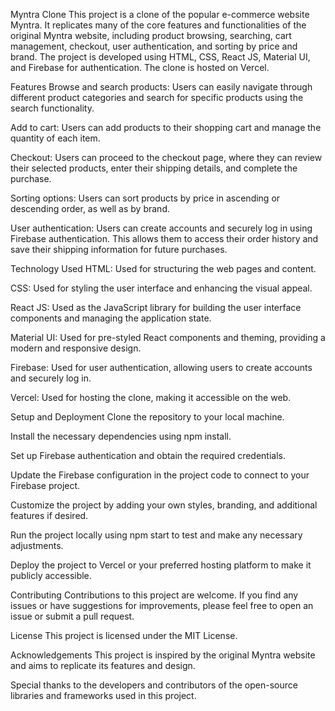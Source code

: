 Myntra Clone
This project is a clone of the popular e-commerce website Myntra. It replicates many of the core features and functionalities of the original Myntra website, including product browsing, searching, cart management, checkout, user authentication, and sorting by price and brand. The project is developed using HTML, CSS, React JS, Material UI, and Firebase for authentication. The clone is hosted on Vercel.

Features
Browse and search products: Users can easily navigate through different product categories and search for specific products using the search functionality.

Add to cart: Users can add products to their shopping cart and manage the quantity of each item.

Checkout: Users can proceed to the checkout page, where they can review their selected products, enter their shipping details, and complete the purchase.

Sorting options: Users can sort products by price in ascending or descending order, as well as by brand.

User authentication: Users can create accounts and securely log in using Firebase authentication. This allows them to access their order history and save their shipping information for future purchases.

Technology Used
HTML: Used for structuring the web pages and content.

CSS: Used for styling the user interface and enhancing the visual appeal.

React JS: Used as the JavaScript library for building the user interface components and managing the application state.

Material UI: Used for pre-styled React components and theming, providing a modern and responsive design.

Firebase: Used for user authentication, allowing users to create accounts and securely log in.

Vercel: Used for hosting the clone, making it accessible on the web.

Setup and Deployment
Clone the repository to your local machine.

Install the necessary dependencies using npm install.

Set up Firebase authentication and obtain the required credentials.

Update the Firebase configuration in the project code to connect to your Firebase project.

Customize the project by adding your own styles, branding, and additional features if desired.

Run the project locally using npm start to test and make any necessary adjustments.

Deploy the project to Vercel or your preferred hosting platform to make it publicly accessible.

Contributing
Contributions to this project are welcome. If you find any issues or have suggestions for improvements, please feel free to open an issue or submit a pull request.

License
This project is licensed under the MIT License.

Acknowledgements
This project is inspired by the original Myntra website and aims to replicate its features and design.

Special thanks to the developers and contributors of the open-source libraries and frameworks used in this project.
